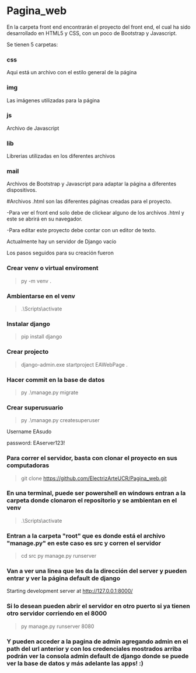 # Pagina_web
En la carpeta front end encontrarán el proyecto del front end, el cual ha sido desarrollado en HTML5 y CSS, con un poco de Bootstrap y Javascript.

Se tienen 5 carpetas:

### css
Aqui está un archivo con el estilo general de la página

### img
Las imágenes utilizadas para la página

### js
Archivo de Javascript

### lib
Librerias utilizadas en los diferentes archivos

### mail
Archivos de Bootstrap y Javascript para adaptar la página a diferentes dispositivos.

#Archivos .html son las diferentes páginas creadas para el proyecto.

-Para ver el front end solo debe de clickear alguno de los archivos .html y este se abrirá en su navegador.

-Para editar este proyecto debe contar con un editor de texto.





Actualmente hay un servidor de Django vacío

Los pasos seguidos para su creación fueron

### Crear venv o virtual enviroment
> py -m venv .

### Ambientarse en el venv 

> .\Scripts\activate

### Instalar django 

> pip install django

### Crear projecto 

> django-admin.exe startproject EAWebPage .

### Hacer commit en la base de datos

> py .\manage.py migrate

### Crear superusuario 

> py .\manage.py createsuperuser

Username EAsudo

password: EAserver123!

### Para correr el servidor, basta con clonar el proyecto en sus computadoras 
> git clone https://github.com/ElectrizArteUCR/Pagina_web.git 

### En una terminal, puede ser powershell en windows entran a la carpeta donde clonaron el repositorio y se ambientan en el venv 
> .\Scripts\activate

### Entran a la carpeta "root" que es donde está el archivo "manage.py" en este caso es src y corren el servidor
> cd src
> py manage.py runserver

### Van a ver una linea que les da la dirección del server y pueden entrar y ver la página default de django
Starting development server at http://127.0.0.1:8000/

### Si lo desean pueden abrir el servidor en otro puerto si ya tienen otro servidor corriendo en el 8000
> py manage.py runserver 8080

### Y pueden acceder a la pagina de admin agregando admin en el path del url anterior y con los credenciales mostrados arriba podrán ver la consola admin default de django donde se puede ver la base de datos y más adelante las apps! :)
